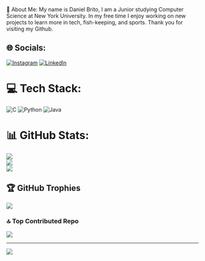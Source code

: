 💫 About Me:
My name is Daniel Brito, I am a Junior studying Computer Science at New York University.
In my free time I enjoy working on new projects to learn more in tech, fish-keeping, and sports.
Thank you for visiting my Github.

## 🌐 Socials:
[![Instagram](https://img.shields.io/badge/Instagram-%23E4405F.svg?logo=Instagram&logoColor=white)](https://instagram.com/dannybrito_) [![LinkedIn](https://img.shields.io/badge/LinkedIn-%230077B5.svg?logo=linkedin&logoColor=white)](https://linkedin.com/in/https://www.linkedin.com/in/daniel-brito-5a4160221/) 

# 💻 Tech Stack:
![C](https://img.shields.io/badge/c-%2300599C.svg?style=for-the-badge&logo=c&logoColor=white) ![Python](https://img.shields.io/badge/python-3670A0?style=for-the-badge&logo=python&logoColor=ffdd54) ![Java](https://img.shields.io/badge/java-%23ED8B00.svg?style=for-the-badge&logo=openjdk&logoColor=white)
# 📊 GitHub Stats:
![](https://github-readme-stats.vercel.app/api?username=danny031103&theme=blue-green&hide_border=true&include_all_commits=false&count_private=true)<br/>
![](https://github-readme-streak-stats.herokuapp.com/?user=danny031103&theme=blue-green&hide_border=true)<br/>
![](https://github-readme-stats.vercel.app/api/top-langs/?username=danny031103&theme=blue-green&hide_border=true&include_all_commits=false&count_private=true&layout=compact)

## 🏆 GitHub Trophies
![](https://github-profile-trophy.vercel.app/?username=danny031103&theme=tokyonight&no-frame=false&no-bg=true&margin-w=4)

### 🔝 Top Contributed Repo
![](https://github-contributor-stats.vercel.app/api?username=danny031103&limit=5&theme=dark&combine_all_yearly_contributions=true)

---
[![](https://visitcount.itsvg.in/api?id=danny031103&icon=0&color=0)](https://visitcount.itsvg.in)

<!-- Proudly created with GPRM ( https://gprm.itsvg.in ) -->
